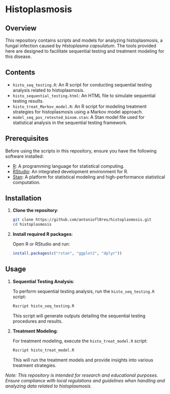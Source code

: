 # Histoplasmosis

## Overview

This repository contains scripts and models for analyzing histoplasmosis, a fungal infection caused by *Histoplasma capsulatum*. The tools provided here are designed to facilitate sequential testing and treatment modeling for this disease.

## Contents

- `histo_seq_testing.R`: An R script for conducting sequential testing analysis related to histoplasmosis.
- `histo_sequential_testing.html`: An HTML file to simulate sequential testing results.
- `histo_treat_Markov_model.R`: An R script for modeling treatment strategies for histoplasmosis using a Markov model approach.
- `model_seq_pos_retested_binom.stan`: A Stan model file used for statistical analysis in the sequential testing framework.

## Prerequisites

Before using the scripts in this repository, ensure you have the following software installed:

- [R](https://www.r-project.org/): A programming language for statistical computing.
- [RStudio](https://posit.co/download/rstudio/): An integrated development environment for R.
- [Stan](https://mc-stan.org/): A platform for statistical modeling and high-performance statistical computation.

## Installation

1. **Clone the repository**:

   ```bash
   git clone https://github.com/antoniofl0res/histoplasmosis.git
   cd histoplasmosis
   ```

2. **Install required R packages**:

   Open R or RStudio and run:

   ```R
   install.packages(c("rstan", "ggplot2", "dplyr"))
   ```

## Usage

1. **Sequential Testing Analysis**:

   To perform sequential testing analysis, run the `histo_seq_testing.R` script:

   ```bash
   Rscript histo_seq_testing.R
   ```

   This script will generate outputs detailing the sequential testing procedures and results.

2. **Treatment Modeling**:

   For treatment modeling, execute the `histo_treat_model.R` script:

   ```bash
   Rscript histo_treat_model.R
   ```

   This will run the treatment models and provide insights into various treatment strategies.



*Note: This repository is intended for research and educational purposes. Ensure compliance with local regulations and guidelines when handling and analyzing data related to histoplasmosis.* 

